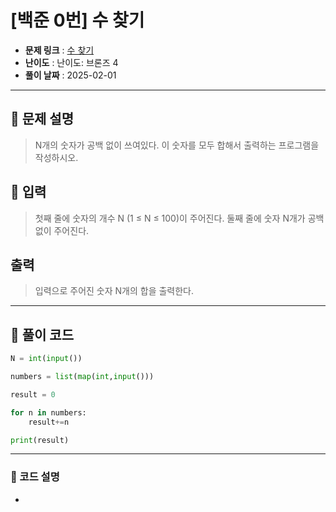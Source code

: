 # [백준 0번] 수 찾기 

- **문제 링크** : [수 찾기](https://boj.kr/)
- **난이도** : 난이도: 브론즈 4
- **풀이 날짜** : 2025-02-01  
---

## 📖 문제 설명

> N개의 숫자가 공백 없이 쓰여있다. 이 숫자를 모두 합해서 출력하는 프로그램을 작성하시오.

## 📖 입력

> 첫째 줄에 숫자의 개수 N (1 ≤ N ≤ 100)이 주어진다. 둘째 줄에 숫자 N개가 공백없이 주어진다.

## 출력

> 입력으로 주어진 숫자 N개의 합을 출력한다.

---

## 📝 풀이 코드

```python
N = int(input())

numbers = list(map(int,input()))

result = 0

for n in numbers:
    result+=n

print(result)
```

---
 
### 📝 코드 설명
- 

